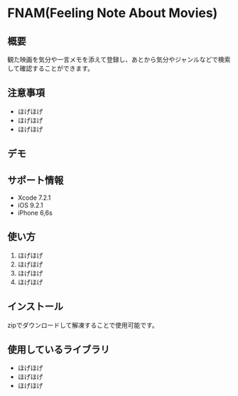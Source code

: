 <img src="" align="right" />

FNAM(Feeling Note About Movies)
====

## 概要
観た映画を気分や一言メモを添えて登録し、あとから気分やジャンルなどで検索して確認することができます。  

## 注意事項
* ほげほげ
* ほげほげ
* ほげほげ

## デモ

## サポート情報
* Xcode 7.2.1
* iOS 9.2.1
* iPhone 6,6s

## 使い方
1. ほげほげ
2. ほげほげ
3. ほげほげ
4. ほげほげ

## インストール
zipでダウンロードして解凍することで使用可能です。

## 使用しているライブラリ
* ほげほげ
* ほげほげ
* ほげほげ
